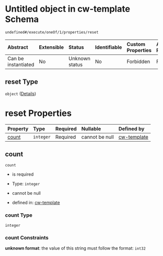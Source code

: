 # Untitled object in cw-template Schema

```txt
undefined#/execute/oneOf/1/properties/reset
```



| Abstract            | Extensible | Status         | Identifiable | Custom Properties | Additional Properties | Access Restrictions | Defined In                                                           |
| :------------------ | :--------- | :------------- | :----------- | :---------------- | :-------------------- | :------------------ | :------------------------------------------------------------------- |
| Can be instantiated | No         | Unknown status | No           | Forbidden         | Forbidden             | none                | [cw-template.json\*](schema/cw-template.json "open original schema") |

## reset Type

`object` ([Details](cw-template-executemsg-oneof-reset-properties-reset.md))

# reset Properties

| Property        | Type      | Required | Nullable       | Defined by                                                                                                                                            |
| :-------------- | :-------- | :------- | :------------- | :---------------------------------------------------------------------------------------------------------------------------------------------------- |
| [count](#count) | `integer` | Required | cannot be null | [cw-template](cw-template-executemsg-oneof-reset-properties-reset-properties-count.md "undefined#/execute/oneOf/1/properties/reset/properties/count") |

## count



`count`

*   is required

*   Type: `integer`

*   cannot be null

*   defined in: [cw-template](cw-template-executemsg-oneof-reset-properties-reset-properties-count.md "undefined#/execute/oneOf/1/properties/reset/properties/count")

### count Type

`integer`

### count Constraints

**unknown format**: the value of this string must follow the format: `int32`
